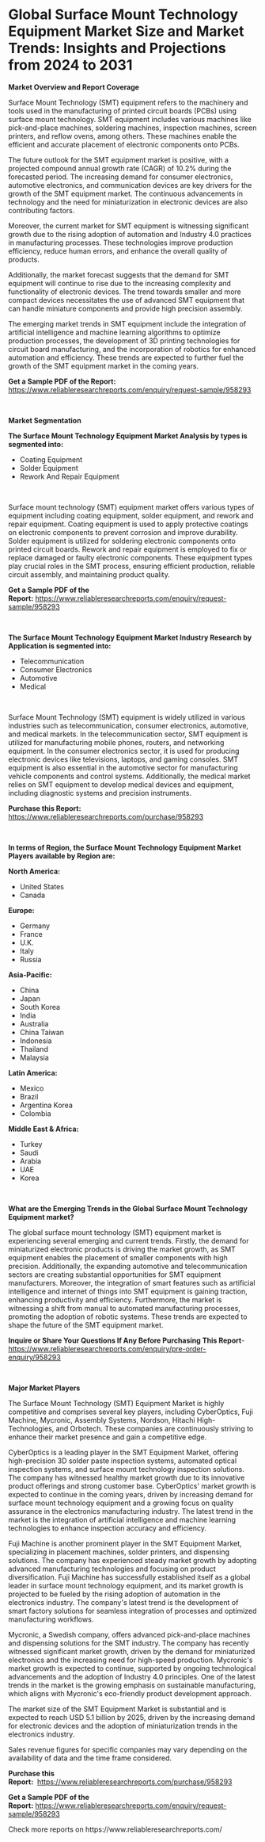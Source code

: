 <p><h1>Global Surface Mount Technology Equipment Market Size and Market Trends: Insights and Projections from 2024 to 2031</h1></p><p><strong>Market Overview and Report Coverage</strong></p>
<p><p>Surface Mount Technology (SMT) equipment refers to the machinery and tools used in the manufacturing of printed circuit boards (PCBs) using surface mount technology. SMT equipment includes various machines like pick-and-place machines, soldering machines, inspection machines, screen printers, and reflow ovens, among others. These machines enable the efficient and accurate placement of electronic components onto PCBs.</p><p>The future outlook for the SMT equipment market is positive, with a projected compound annual growth rate (CAGR) of 10.2% during the forecasted period. The increasing demand for consumer electronics, automotive electronics, and communication devices are key drivers for the growth of the SMT equipment market. The continuous advancements in technology and the need for miniaturization in electronic devices are also contributing factors.</p><p>Moreover, the current market for SMT equipment is witnessing significant growth due to the rising adoption of automation and Industry 4.0 practices in manufacturing processes. These technologies improve production efficiency, reduce human errors, and enhance the overall quality of products.</p><p>Additionally, the market forecast suggests that the demand for SMT equipment will continue to rise due to the increasing complexity and functionality of electronic devices. The trend towards smaller and more compact devices necessitates the use of advanced SMT equipment that can handle miniature components and provide high precision assembly.</p><p>The emerging market trends in SMT equipment include the integration of artificial intelligence and machine learning algorithms to optimize production processes, the development of 3D printing technologies for circuit board manufacturing, and the incorporation of robotics for enhanced automation and efficiency. These trends are expected to further fuel the growth of the SMT equipment market in the coming years.</p></p>
<p><strong>Get a Sample PDF of the Report:</strong> <a href="https://www.reliableresearchreports.com/enquiry/request-sample/958293">https://www.reliableresearchreports.com/enquiry/request-sample/958293</a></p>
<p>&nbsp;</p>
<p><strong>Market Segmentation</strong></p>
<p><strong>The Surface Mount Technology Equipment Market Analysis by types is segmented into:</strong></p>
<p><ul><li>Coating Equipment</li><li>Solder Equipment</li><li>Rework And Repair Equipment</li></ul></p>
<p>&nbsp;</p>
<p><p>Surface mount technology (SMT) equipment market offers various types of equipment including coating equipment, solder equipment, and rework and repair equipment. Coating equipment is used to apply protective coatings on electronic components to prevent corrosion and improve durability. Solder equipment is utilized for soldering electronic components onto printed circuit boards. Rework and repair equipment is employed to fix or replace damaged or faulty electronic components. These equipment types play crucial roles in the SMT process, ensuring efficient production, reliable circuit assembly, and maintaining product quality.</p></p>
<p><strong>Get a Sample PDF of the Report:</strong>&nbsp;<a href="https://www.reliableresearchreports.com/enquiry/request-sample/958293">https://www.reliableresearchreports.com/enquiry/request-sample/958293</a></p>
<p>&nbsp;</p>
<p><strong>The Surface Mount Technology Equipment Market Industry Research by Application is segmented into:</strong></p>
<p><ul><li>Telecommunication</li><li>Consumer Electronics</li><li>Automotive</li><li>Medical</li></ul></p>
<p>&nbsp;</p>
<p><p>Surface Mount Technology (SMT) equipment is widely utilized in various industries such as telecommunication, consumer electronics, automotive, and medical markets. In the telecommunication sector, SMT equipment is utilized for manufacturing mobile phones, routers, and networking equipment. In the consumer electronics sector, it is used for producing electronic devices like televisions, laptops, and gaming consoles. SMT equipment is also essential in the automotive sector for manufacturing vehicle components and control systems. Additionally, the medical market relies on SMT equipment to develop medical devices and equipment, including diagnostic systems and precision instruments.</p></p>
<p><strong>Purchase this Report:</strong>&nbsp; <a href="https://www.reliableresearchreports.com/purchase/958293">https://www.reliableresearchreports.com/purchase/958293</a></p>
<p>&nbsp;</p>
<p><strong>In terms of Region, the Surface Mount Technology Equipment Market Players available by Region are:</strong></p>
<p>
    <p> <strong> North America: </strong>
        <ul>
            <li>United States</li>
            <li>Canada</li>
        </ul>
        </p> 
    <p> <strong> Europe: </strong>
        <ul>
            <li>Germany</li>
            <li>France</li>
            <li>U.K.</li>
            <li>Italy</li>
            <li>Russia</li>
        </ul>
        </p> 
    <p> <strong> Asia-Pacific: </strong>
        <ul>
            <li>China</li>
            <li>Japan</li>
            <li>South Korea</li>
            <li>India</li>
            <li>Australia</li>
            <li>China Taiwan</li>
            <li>Indonesia</li>
            <li>Thailand</li>
            <li>Malaysia</li>
        </ul>
        </p> 
    <p> <strong> Latin America: </strong>
        <ul>
            <li>Mexico</li>
            <li>Brazil</li>
            <li>Argentina Korea</li>
            <li>Colombia</li>
        </ul>
        </p> 
    <p> <strong> Middle East & Africa: </strong>
        <ul>
            <li>Turkey</li>
            <li>Saudi</li>
            <li>Arabia</li>
            <li>UAE</li>
            <li>Korea</li>
        </ul>
    </p>
    </p>
<p>&nbsp;</p>
<p><strong>What are the Emerging Trends in the Global Surface Mount Technology Equipment market?</strong></p>
<p><p>The global surface mount technology (SMT) equipment market is experiencing several emerging and current trends. Firstly, the demand for miniaturized electronic products is driving the market growth, as SMT equipment enables the placement of smaller components with high precision. Additionally, the expanding automotive and telecommunication sectors are creating substantial opportunities for SMT equipment manufacturers. Moreover, the integration of smart features such as artificial intelligence and internet of things into SMT equipment is gaining traction, enhancing productivity and efficiency. Furthermore, the market is witnessing a shift from manual to automated manufacturing processes, promoting the adoption of robotic systems. These trends are expected to shape the future of the SMT equipment market.</p></p>
<p><strong>Inquire or Share Your Questions If Any Before Purchasing This Report</strong>- <a href="https://www.reliableresearchreports.com/enquiry/pre-order-enquiry/958293">https://www.reliableresearchreports.com/enquiry/pre-order-enquiry/958293</a></p>
<p>&nbsp;</p>
<p><strong>Major Market Players</strong></p>
<p><p>The Surface Mount Technology (SMT) Equipment Market is highly competitive and comprises several key players, including CyberOptics, Fuji Machine, Mycronic, Assembly Systems, Nordson, Hitachi High-Technologies, and Orbotech. These companies are continuously striving to enhance their market presence and gain a competitive edge.</p><p>CyberOptics is a leading player in the SMT Equipment Market, offering high-precision 3D solder paste inspection systems, automated optical inspection systems, and surface mount technology inspection solutions. The company has witnessed healthy market growth due to its innovative product offerings and strong customer base. CyberOptics' market growth is expected to continue in the coming years, driven by increasing demand for surface mount technology equipment and a growing focus on quality assurance in the electronics manufacturing industry. The latest trend in the market is the integration of artificial intelligence and machine learning technologies to enhance inspection accuracy and efficiency.</p><p>Fuji Machine is another prominent player in the SMT Equipment Market, specializing in placement machines, solder printers, and dispensing solutions. The company has experienced steady market growth by adopting advanced manufacturing technologies and focusing on product diversification. Fuji Machine has successfully established itself as a global leader in surface mount technology equipment, and its market growth is projected to be fueled by the rising adoption of automation in the electronics industry. The company's latest trend is the development of smart factory solutions for seamless integration of processes and optimized manufacturing workflows.</p><p>Mycronic, a Swedish company, offers advanced pick-and-place machines and dispensing solutions for the SMT industry. The company has recently witnessed significant market growth, driven by the demand for miniaturized electronics and the increasing need for high-speed production. Mycronic's market growth is expected to continue, supported by ongoing technological advancements and the adoption of Industry 4.0 principles. One of the latest trends in the market is the growing emphasis on sustainable manufacturing, which aligns with Mycronic's eco-friendly product development approach.</p><p>The market size of the SMT Equipment Market is substantial and is expected to reach USD 5.1 billion by 2025, driven by the increasing demand for electronic devices and the adoption of miniaturization trends in the electronics industry.</p><p>Sales revenue figures for specific companies may vary depending on the availability of data and the time frame considered.</p></p>
<p><strong>Purchase this Report:</strong>&nbsp;&nbsp;<a href="https://www.reliableresearchreports.com/purchase/958293">https://www.reliableresearchreports.com/purchase/958293</a></p>
<p></p>
<p><strong>Get a Sample PDF of the Report:</strong>&nbsp;<a href="https://www.reliableresearchreports.com/enquiry/request-sample/958293">https://www.reliableresearchreports.com/enquiry/request-sample/958293</a></p>
<p>Check more reports on https://www.reliableresearchreports.com/</p>